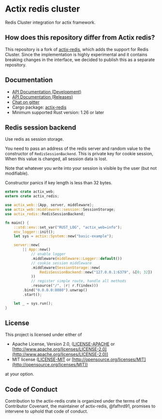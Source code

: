 # Actix redis cluster

Redis Cluster integration for actix framework.

## How does this repository differ from Actix redis?

This repository is a fork of [actix-redis](https://github.com/actix/actix-redis), which adds the support for Redis Cluster. Since the implementation is highly experimental and it contains breaking changes in the interface, we decided to publish this as a separate repository.

## Documentation

* [API Documentation (Development)](http://actix.github.io/actix-redis/actix_redis/)
* [API Documentation (Releases)](https://docs.rs/actix-redis/)
* [Chat on gitter](https://gitter.im/actix/actix)
* Cargo package: [actix-redis](https://crates.io/crates/actix-redis)
* Minimum supported Rust version: 1.26 or later


## Redis session backend

Use redis as session storage.

You need to pass an address of the redis server and random value to the
constructor of `RedisSessionBackend`. This is private key for cookie session,
When this value is changed, all session data is lost.

Note that whatever you write into your session is visible by the user (but not modifiable).

Constructor panics if key length is less than 32 bytes.

```rust
extern crate actix_web;
extern crate actix_redis;

use actix_web::{App, server, middleware};
use actix_web::middleware::session::SessionStorage;
use actix_redis::RedisSessionBackend;

fn main() {
    ::std::env::set_var("RUST_LOG", "actix_web=info");
    env_logger::init();
    let sys = actix::System::new("basic-example");

    server::new(
        || App::new()
            // enable logger
            .middleware(middleware::Logger::default())
            // cookie session middleware
            .middleware(SessionStorage::new(
                RedisSessionBackend::new("127.0.0.1:6379", &[0; 32])
            ))
            // register simple route, handle all methods
            .resource("/", |r| r.f(index)))
        .bind("0.0.0.0:8080").unwrap()
        .start();

    let _ = sys.run();
}
```

## License

This project is licensed under either of

* Apache License, Version 2.0, ([LICENSE-APACHE](LICENSE-APACHE) or [http://www.apache.org/licenses/LICENSE-2.0](http://www.apache.org/licenses/LICENSE-2.0))
* MIT license ([LICENSE-MIT](LICENSE-MIT) or [http://opensource.org/licenses/MIT](http://opensource.org/licenses/MIT))

at your option.

## Code of Conduct

Contribution to the actix-redis crate is organized under the terms of the
Contributor Covenant, the maintainer of actix-redis, @fafhrd91, promises to
intervene to uphold that code of conduct.
